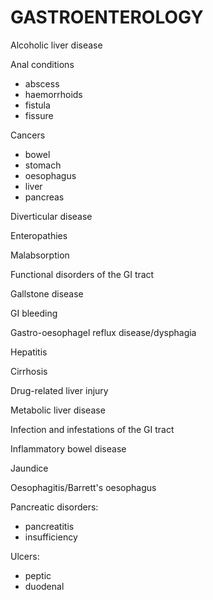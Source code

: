 # GASTROENTEROLOGY

Alcoholic liver disease

Anal conditions

- abscess
- haemorrhoids
- fistula
- fissure

Cancers

- bowel
- stomach
- oesophagus
- liver
- pancreas

Diverticular disease

Enteropathies

Malabsorption

Functional disorders of the GI tract

Gallstone disease

GI bleeding

Gastro-oesophagel reflux disease/dysphagia

Hepatitis

Cirrhosis

Drug-related liver injury

Metabolic liver disease

Infection and infestations of the GI tract

Inflammatory bowel disease

Jaundice

Oesophagitis/Barrett's oesophagus

Pancreatic disorders:

- pancreatitis
- insufficiency

Ulcers:

- peptic
- duodenal